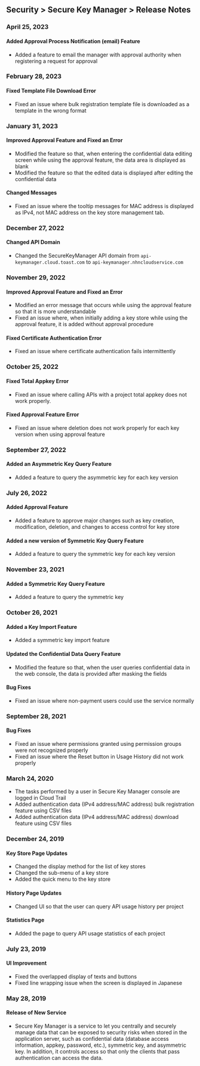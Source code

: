 ## Security > Secure Key Manager > Release Notes

### April 25, 2023
#### Added Approval Process Notification (email) Feature
* Added a feature to email the manager with approval authority when registering a request for approval

### February 28, 2023
#### Fixed Template File Download Error
* Fixed an issue where bulk registration template file is downloaded as a template in the wrong format

### January 31, 2023
#### Improved Approval Feature and Fixed an Error
* Modified the feature so that, when entering the confidential data editing screen while using the approval feature, the data area is displayed as blank
* Modified the feature so that the edited data is displayed after editing the confidential data

#### Changed Messages
* Fixed an issue where the tooltip messages for MAC address is displayed as IPv4, not MAC address on the key store management tab.

### December 27, 2022
#### Changed API Domain
* Changed the SecureKeyManager API domain from `api-keymanager.cloud.toast.com` to `api-keymanager.nhncloudservice.com`

### November 29, 2022
#### Improved Approval Feature and Fixed an Error
* Modified an error message that occurs while using the approval feature so that it is more understandable
* Fixed an issue where, when initially adding a key store while using the approval feature, it is added without approval procedure
#### Fixed Certificate Authentication Error
* Fixed an issue where certificate authentication fails intermittently

### October 25, 2022
#### Fixed Total Appkey Error
* Fixed an issue where calling APIs with a project total appkey does not work properly.
#### Fixed Approval Feature Error
* Fixed an issue where deletion does not work properly for each key version when using approval feature 

### September 27, 2022
#### Added an Asymmetric Key Query Feature
* Added a feature to query the asymmetric key for each key version

### July 26, 2022
#### Added Approval Feature
* Added a feature to approve major changes such as key creation, modification, deletion, and changes to access control for key store
#### Added a new version of Symmetric Key Query Feature
* Added a feature to query the symmetric key for each key version

### November 23, 2021
#### Added a Symmetric Key Query Feature
* Added a feature to query the symmetric key

### October 26, 2021
#### Added a Key Import Feature
* Added a symmetric key import feature
#### Updated the Confidential Data Query Feature
* Modified the feature so that, when the user queries confidential data in the web console, the data is provided after masking the fields
#### Bug Fixes
* Fixed an issue where non-payment users could use the service normally

### September 28, 2021
#### Bug Fixes
* Fixed an issue where permissions granted using permission groups were not recognized properly
* Fixed an issue where the Reset button in Usage History did not work properly

### March 24, 2020
* The tasks performed by a user in Secure Key Manager console are logged in Cloud Trail
* Added authentication data (IPv4 address/MAC address) bulk registration feature using CSV files
* Added authentication data (IPv4 address/MAC address) download feature using CSV files

### December 24, 2019

#### Key Store Page Updates
* Changed the display method for the list of key stores
* Changed the sub-menu of a key store
* Added the quick menu to the key store

#### History Page Updates
* Changed UI so that the user can query API usage history per project

#### Statistics Page
* Added the page to query API usage statistics of each project

### July 23, 2019

#### UI Improvement
* Fixed the overlapped display of texts and buttons
* Fixed line wrapping issue when the screen is displayed in Japanese

### May 28, 2019

#### Release of New Service
* Secure Key Manager is a service to let you centrally and securely manage data that can be exposed to security risks when stored in the application server, such as confidential data (database access information, appkey, password, etc.), symmetric key, and asymmetric key. In addition, it controls access so that only the clients that pass authentication can access the data.
